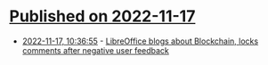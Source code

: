 # [Published on 2022-11-17](index.md)

* [2022-11-17, 10:36:55](https://news.ycombinator.com/item?id=33637137) - [LibreOffice blogs about Blockchain, locks comments after negative user feedback](https://blog.documentfoundation.org/blog/2022/11/15/libreoffice-and-blockchain-what-cool-things-are-possible/)
